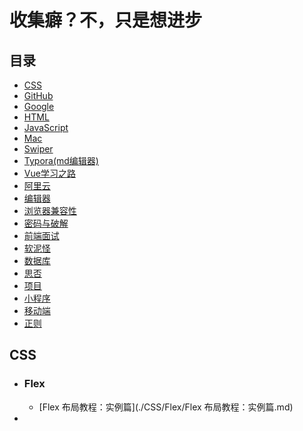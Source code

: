 # 收集癖？不，只是想进步

## 目录

- [CSS](#CSS)
- [GitHub](#GitHub)
- [Google](#Google)
- [HTML](#HTML)
- [JavaScript](#JavaScript)
- [Mac](#Mac)
- [Swiper](#Swiper)
- [Typora(md编辑器)](#Typora(md编辑器))
- [Vue学习之路](#Vue学习之路)
- [阿里云](#阿里云)
- [编辑器](#编辑器)
- [浏览器兼容性](#浏览器兼容性)
- [密码与破解](#密码与破解)
- [前端面试](#前端面试)
- [软泥怪](#软泥怪)
- [数据库](#数据库)
- [思否](#思否)
- [项目](#项目)
- [小程序](#小程序)
- [移动端](#移动端)
- [正则](#正则)

## CSS

* ### Flex

  * [Flex 布局教程：实例篇](./CSS/Flex/Flex 布局教程：实例篇.md)

* 